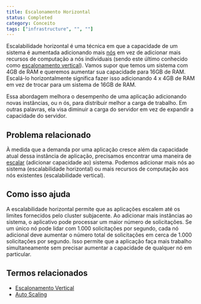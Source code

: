 ```yaml
---
title: Escalonamento Horizontal
status: Completed
category: Conceito
tags: ["infrastructure", "", ""]
---
```


Escalabilidade horizontal é uma técnica em que a capacidade de um sistema é aumentada adicionando mais [nós](/pt-br/nodes/)
em vez de adicionar mais recursos de computação a nós individuais (sendo este último conhecido como [escalonamento vertical](/pt-br/vertical-scaling/)).
Vamos supor que temos um sistema com 4GB de RAM e queremos aumentar sua capacidade para 16GB de RAM.
Escalá-lo horizontalmente significa fazer isso adicionando 4 x 4GB de RAM em vez de trocar para um sistema de 16GB de RAM.

Essa abordagem melhora o desempenho de uma aplicação adicionando novas instâncias, ou n ós, para distribuir melhor a carga de trabalho.
Em outras palavras, ela visa diminuir a carga do servidor em vez de expandir a capacidade do servidor.

## Problema relacionado

À medida que a demanda por uma aplicação cresce além da capacidade atual dessa instância de aplicação, precisamos encontrar uma maneira de [escalar](/pt-br/scalability/) (adicionar capacidade ao) sistema. Podemos adicionar mais nós ao sistema (escalabilidade horizontal) ou mais recursos de computação aos nós existentes (escalabilidade vertical).

## Como isso ajuda

A escalabilidade horizontal permite que as aplicações escalem até os limites fornecidos pelo cluster subjacente.
Ao adicionar mais instâncias ao sistema, o aplicativo pode processar um maior número de solicitações.
Se um único nó pode lidar com 1.000 solicitações por segundo,
cada nó adicional deve aumentar o número total de solicitações em cerca de 1.000 solicitações por segundo. 
Isso permite que a aplicação faça mais trabalho simultaneamente
sem precisar aumentar a capacidade de qualquer nó em particular.

## Termos relacionados

* [Escalonamento Vertical](/pt-br/vertical-scaling/)
* [Auto Scaling](/pt-br/auto-scaling/)
